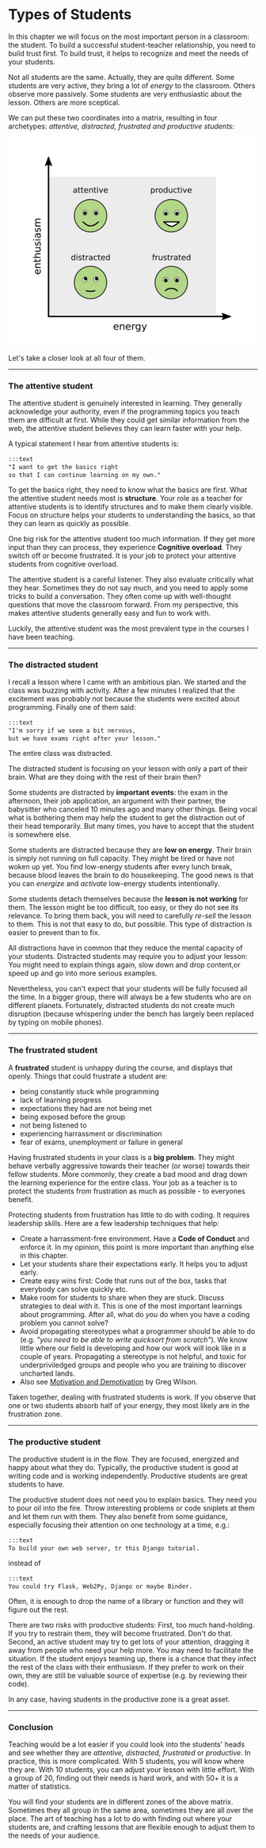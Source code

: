 
# Types of Students

In this chapter we will focus on the most important person in a classroom: the student. 
To build a successful student-teacher relationship, you need to build trust first.
To build trust, it helps to recognize and meet the needs of your students.

Not all students are the same. Actually, they are quite different. 
Some students are very active, they bring a lot of *energy* to the classroom. Others observe more passively.
Some students are very enthusiastic about the lesson. Others are more sceptical.

We can put these two coordinates into a matrix, resulting in four archetypes: *attentive, distracted, frustrated and productive students*:

![](../images/student_types.png)

Let's take a closer look at all four of them.

----

### The attentive student

The attentive student is genuinely interested in learning. 
They generally acknowledge your authority, even if the programming topics you teach them are difficult at first.
While they could get similar information from the web, the attentive student believes they can learn faster with your help.

A typical statement I hear from attentive students is:

    :::text
    "I want to get the basics right 
    so that I can continue learning on my own."

To get the basics right, they need to know what the basics are first.
What the attentive student needs most is **structure**. 
Your role as a teacher for attentive students is to identify structures and to make them clearly visible.
Focus on structure helps your students to understanding the basics, so that they can learn as quickly as possible.

One big risk for the attentive student too much information.
If they get more input than they can process, they experience **Cognitive overload**.
They switch off or become frustrated. It is your job to protect your attentive students from cognitive overload.

The attentive student is a careful listener. They also evaluate critically what they hear.
Sometimes they do not say much, and you need to apply some tricks to build a conversation.
They often come up with well-thought questions that move the classroom forward.
From my perspective, this makes attentive students generally easy and fun to work with.

Luckily, the attentive student was the most prevalent type in the courses I have been teaching.

----

### The distracted student

I recall a lesson where I came with an ambitious plan.
We started and the class was buzzing with activity.
After a few minutes I realized that the excitement was probably not because the students were excited about programming.
Finally one of them said:

    :::text
    "I'm sorry if we seem a bit nervous,
    but we have exams right after your lesson."

The entire class was distracted.

The distracted student is focusing on your lesson with only a part of their brain.
What are they doing with the rest of their brain then?

Some students are distracted by **important events**: the exam in the afternoon, their job application, an argument with their partner, the babysitter who canceled 10 minutes ago and many other things.
Being vocal what is bothering them may help the student to get the distraction out of their head temporarily.
But many times, you have to accept that the student is somewhere else.

Some students are distracted because they are **low on energy**.
Their brain is simply not running on full capacity.
They might be tired or have not woken up yet. 
You find low-energy students after every lunch break, because blood leaves the brain to do housekeeping.
The good news is that you can *energize* and *activate* low-energy students intentionally.

Some students detach themselves because the **lesson is not working** for them.
The lesson might be too difficult, too easy, or they do not see its relevance. 
To bring them back, you will need to carefully *re-sell* the lesson to them.
This is not that easy to do, but possible.
This type of distraction is easier to prevent than to fix.

All distractions have in common that they reduce the mental capacity of your students.
Distracted students may require you to adjust your lesson: You might need to explain things again, slow down and drop content,or speed up and go into more serious examples.

Nevertheless, you can't expect that your students will be fully focused all the time. 
In a bigger group, there will always be a few students who are on different planets.
Fortunately, distracted students do not create much disruption (because whispering under the bench has largely been replaced by typing on mobile phones).

----

### The frustrated student

A **frustrated** student is unhappy during the course, and displays that openly.
Things that could frustrate a student are:

* being constantly stuck while programming
* lack of learning progress
* expectations they had are not being met
* being exposed before the group
* not being listened to
* experiencing harrassment or discrimination
* fear of exams, unemployment or failure in general

Having frustrated students in your class is a **big problem**. 
They might behave verbally aggressive towards their teacher (or worse) towards their fellow students.
More commonly, they create a bad mood and drag down the learning experience for the entire class.
Your job as a teacher is to protect the students from frustration as much as possible - to everyones benefit.

Protecting students from frustration has little to do with coding. It requires leadership skills.
Here are a few leadership techniques that help:

* Create a harrassment-free environment. Have a **Code of Conduct** and enforce it. In my opinion, this point is more important than anything else in this chapter.
* Let your students share their expectations early. It helps you to adjust early.
* Create easy wins first: Code that runs out of the box, tasks that everybody can solve quickly etc.
* Make room for students to share when they are stuck. Discuss strategies to deal with it. This is one of the most important learnings about programming. After all, what do *you* do when you have a coding problem you cannot solve?
* Avoid propagating stereotypes what a programmer should be able to do (e.g. *"you need to be able to write quicksort from scratch"*). We know little where our field is developing and how our work will look like in a couple of years. Propagating a stereotype is not helpful, and toxic for underpriviledged groups and people who you are training to discover uncharted lands.
* Also see [Motivation and Demotivation](https://teachtogether.tech/en/index.html#s:motivation) by Greg Wilson.

Taken together, dealing with frustrated students is work.
If you observe that one or two students absorb half of your energy, they most likely are in the frustration zone.

----

### The productive student

The productive student is in the flow. They are focused, energized and happy about what they do.
Typically, the productive student is good at writing code and is working independently.
Productive students are great students to have.

The productive student does not need you to explain basics. They need you to pour oil into the fire.
Throw interesting problems or code sniplets at them and let them run with them. 
They also benefit from some guidance, especially focusing their attention on one technology at a time, e.g.:

    :::text
    To build your own web server, tr this Django tutorial.
    
instead of

    :::text
    You could try Flask, Web2Py, Django or maybe Binder.

Often, it is enough to drop the name of a library or function and they will figure out the rest.

There are two risks with productive students: First, too much hand-holding. If you try to restrain them, they will become frustrated. Don't do that. Second, an active student may try to get lots of your attention, dragging it away from people who need your help more. You may need to facilitate the situation. If the student enjoys teaming up, there is a chance that they infect the rest of the class with their enthusiasm. If they prefer to work on their own, they are still be valuable source of expertise (e.g. by reviewing their code).

In any case, having students in the productive zone is a great asset.

----

### Conclusion

Teaching would be a lot easier if you could look into the students' heads and see whether they are *attentive, distracted, frustrated* or *productive*. In practice, this is more complicated. With 5 students, you will know where they are. With 10 students, you can adjust your lesson with little effort. With a group of 20, finding out their needs is hard work, and with 50+ it is a matter of statistics.

You will find your students are in different zones of the above matrix.
Sometimes they all group in the same area, sometimes they are all over the place.
The art of teaching has a lot to do with finding out where your students are, and crafting lessons that are flexible enough to adjust them to the needs of your audience.
